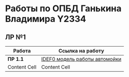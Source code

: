 # Работы по ОПБД Ганькина Владимира Y2334 #

## ЛР №1 ##
| Работа            | Ссылка на работу                     |
| ----------------- | ------------------------------------ |
| **ПР 1.1**        | [IDEF0 модель работы автомойки][1]   |
| Content Cell      | Content Cell                         |

[1]: https://github.com/YouAreNotReady/ITMO_FSPO_DataBases_2020-2021/blob/master/students/y2334/Gankin_Vladimir/lection_2/%D0%A1%D1%85%D0%B5%D0%BC%D0%B0%20%D1%80%D0%B0%D0%B1%D0%BE%D1%82%D1%8B%20%D0%B0%D0%B2%D1%82%D0%BE%D0%BC%D0%BE%D0%B9%D0%BA%D0%B8.png
